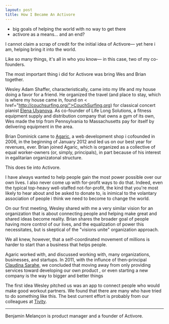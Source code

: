```yaml
---
layout: post
title: How I Became An Activore
---
```


 - big goals of helping the world with no way to get there
 - activore as a means... and an end?

I cannot claim a scrap of credit for the initial idea of Activore— yet here i am, helping bring it into the world.

Like so many things, it's all in who you know— in this case, two of my co-founders.

The most important thing i did for Activore was bring Wes and Brian together.

Wesley Adam Shaffer, characteristically, came into my life and my house doing a favor for a friend.  He organized the travel (and place to stay, which is where my house came in, found on < href="http://couchsurfing.org/">CouchSurfing.org</a>) for classical concert pianist <a href="http://elena-ulyanova.com/">Elena Ulyanova</a>.  As co-founder of Life Long Solutions, a fitness equipment supply and distribution company that owns a gym of its own, Wes made the trip from Pennsylvania to Massachusetts pay for itself by delivering equipment in the area.

Brian Dominick came to <a href="http://agaric.com/">Agaric</a>, a web development shop i cofounded in 2006, in the beginning of January 2012 and led us on our best year for revenues, ever.  Brian joined Agaric, which is organized as a collective of equal worker-owners (or, simply, principals), in part because of his interest in egalitarian organizatonal structure.

This does tie into Activore.

I have always wanted to help people gain the most power possible over our own lives.  I also never come up with for-profit ways to do that.  Indeed, even the typical top-heavy well-staffed not-for-profit, the kind that you're most likely to hear about and be asked to donate to, is inimical to the volantary association of people i think we need to become to change the world.

On our first meeting, Wesley shared with me a very similar vision for an organization that is about connecting people and helping make great and shared ideas become reality.  Brian shares the broader goal of people having more control of our lives, and the equalization of power this necessitates, but is skeptical of the "visions unite" organization approach.

We all knew, however, that a self-coordinated movement of millions is harder to start than a business that helps people.

Agaric worked with, and discussed working with, many organizations, businesses, and startups.  In 2011, with the influnce of then-principal <a href="http://misscs.com/">Claudina Sarahe</a>, we concluded that moving away from only providing services toward developing our own product , or even starting a new company is the way to bigger and better things

The first idea Wesley pitched us was an app to connect people who would make good workout partners.  We found that there are many who have tried to do something like this.  The best current effort is probably from our colleagues at <a href="http://tivity.us/">Tivity</a>.

---
Benjamin Melançon is product manager and a founder of Activore.
